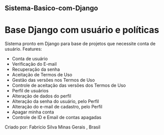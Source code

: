 ## Sistema-Basico-com-Django
# Base Django com usuário e políticas
Sistema pronto em Django para base de projetos que necessite conta de usuário.
Features:
- Conta de usuário
- Verificação do E-mail
- Recuperação da senha
- Aceitação de Termos de Uso
- Gestão das versões nos Termos de Uso
- Controle de aceitação das versões dos Termos de Uso
- Perfil de usuários
- Alteração de dados do perfil
- Alteração da senha do usuário, pelo Perfil
- Alteração do e-mail de cadastro, pelo Perfil
- Apagar minha conta
- Controle de ID e Email de contas apagadas

Criado por:
Fabrício Silva
Minas Gerais , Brasil
